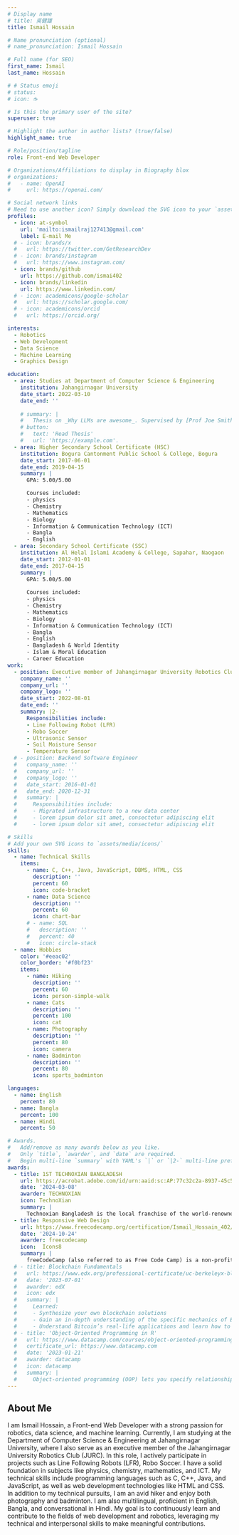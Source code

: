 ```yaml
---
# Display name
# title: 吳健雄
title: Ismail Hossain

# Name pronunciation (optional)
# name_pronunciation: Ismail Hossain

# Full name (for SEO)
first_name: Ismail 
last_name: Hossain

# # Status emoji
# status:
# icon: ☕️

# Is this the primary user of the site?
superuser: true

# Highlight the author in author lists? (true/false)
highlight_name: true

# Role/position/tagline
role: Front-end Web Developer

# Organizations/Affiliations to display in Biography blox
# organizations:
#   - name: OpenAI
#     url: https://openai.com/

# Social network links
# Need to use another icon? Simply download the SVG icon to your `assets/media/icons/` folder.
profiles:
  - icon: at-symbol
    url: 'mailto:ismailraj127413@gmail.com'
    label: E-mail Me
  # - icon: brands/x
  #   url: https://twitter.com/GetResearchDev
  # - icon: brands/instagram
  #   url: https://www.instagram.com/
  - icon: brands/github
    url: https://github.com/ismai402
  - icon: brands/linkedin
    url: https://www.linkedin.com/
  # - icon: academicons/google-scholar
  #   url: https://scholar.google.com/
  # - icon: academicons/orcid
  #   url: https://orcid.org/

interests:
  - Robotics
  - Web Development
  - Data Science
  - Machine Learning
  - Graphics Design

education:
  - area: Studies at Department of Computer Science & Engineering
    institution: Jahangirnagar University
    date_start: 2022-03-10
    date_end: ''
    
    # summary: |
    #   Thesis on _Why LLMs are awesome_. Supervised by [Prof Joe Smith](https://example.com). Presented papers at 5 IEEE conferences with the contributions being published in 2 Springer journals.
    # button:
    #   text: 'Read Thesis'
    #   url: 'https://example.com'.
  - area: Higher Secondary School Certificate (HSC)
    institution: Bogura Cantonment Public School & College, Bogura
    date_start: 2017-06-01
    date_end: 2019-04-15
    summary: |
      GPA: 5.00/5.00

      Courses included:
      - physics
      - Chemistry
      - Mathematics
      - Biology
      - Information & Communication Technology (ICT)
      - Bangla
      - English
  - area: Secondary School Certificate (SSC)
    institution: Al Helal Islami Academy & College, Sapahar, Naogaon
    date_start: 2012-01-01
    date_end: 2017-04-15
    summary: |
      GPA: 5.00/5.00
      
      Courses included:
      - physics
      - Chemistry
      - Mathematics
      - Biology
      - Information & Communication Technology (ICT)
      - Bangla
      - English
      - Bangladesh & World Identity
      - Islam & Moral Education
      - Career Education
work:
  - position: Executive member of Jahangirnagar University Robotics Club(JURC)
    company_name: ''
    company_url: ''
    company_logo: ''
    date_start: 2022-08-01
    date_end: ''
    summary: |2-
      Responsibilities include:
      - Line Following Robot (LFR)
      - Robo Soccer
      - Ultrasonic Sensor
      - Soil Moisture Sensor
      - Temperature Sensor
  # - position: Backend Software Engineer
  #   company_name: ''
  #   company_url: ''
  #   company_logo: ''
  #   date_start: 2016-01-01
  #   date_end: 2020-12-31
  #   summary: |
  #     Responsibilities include:
  #     - Migrated infrastructure to a new data center
  #     - lorem ipsum dolor sit amet, consectetur adipiscing elit
  #     - lorem ipsum dolor sit amet, consectetur adipiscing elit

# Skills
# Add your own SVG icons to `assets/media/icons/`
skills:
  - name: Technical Skills
    items:
      - name: C, C++, Java, JavaScript, DBMS, HTML, CSS
        description: ''
        percent: 60
        icon: code-bracket
      - name: Data Science
        description: ''
        percent: 60
        icon: chart-bar
      # - name: SQL
      #   description: ''
      #   percent: 40
      #   icon: circle-stack
  - name: Hobbies
    color: '#eeac02'
    color_border: '#f0bf23'
    items:
      - name: Hiking
        description: ''
        percent: 60
        icon: person-simple-walk
      - name: Cats
        description: ''
        percent: 100
        icon: cat
      - name: Photography
        description: ''
        percent: 80
        icon: camera
      - name: Badminton
        description: ''
        percent: 80
        icon: sports_badminton 

languages:
  - name: English
    percent: 80
  - name: Bangla
    percent: 100
  - name: Hindi
    percent: 50

# Awards.
#   Add/remove as many awards below as you like.
#   Only `title`, `awarder`, and `date` are required.
#   Begin multi-line `summary` with YAML's `|` or `|2-` multi-line prefix and indent 2 spaces below.
awards:
  - title: 1ST TECHNOXIAN BANGLADESH
    url: https://acrobat.adobe.com/id/urn:aaid:sc:AP:77c32c2a-8937-45c5-808e-095ff4bff4f1
    date: '2024-03-08'
    awarder: TECHNOXIAN
    icon: TechnoXian
    summary: |
      Technoxian Bangladesh is the local franchise of the world-renowned Technoxian Robotics Championship. Held in Dhaka, it gathers students and enthusiasts from across the country to compete in various tech-based challenges that push innovation and robotics skills. The 2024 event featured categories like Robo Soccer, Robo Race, Fastest Line Follower, Water Rocket, Bots Combat, and an Innovation Contest. In these events, participants present innovative solutions and practical applications of technology to address real-world problems, judged based on creativity, feasibility and market potential.
  - title: Responsive Web Design
    url: https://www.freecodecamp.org/certification/Ismail_Hossain_402/responsive-web-design
    date: '2024-10-24'
    awarder: freecodecamp
    icon:  Icons8
    summary: |
      freeCodeCamp (also referred to as Free Code Camp) is a non-profit educational organization that consists of an interactive learning web platform, an online community forum, chat rooms, online publications and local organizations that intend to make learning software development accessible to anyone.
  # - title: Blockchain Fundamentals
  #   url: https://www.edx.org/professional-certificate/uc-berkeleyx-blockchain-fundamentals
  #   date: '2023-07-01'
  #   awarder: edX
  #   icon: edx
  #   summary: |
  #     Learned:
  #     - Synthesize your own blockchain solutions
  #     - Gain an in-depth understanding of the specific mechanics of Bitcoin
  #     - Understand Bitcoin’s real-life applications and learn how to attack and destroy Bitcoin, Ethereum, smart contracts and Dapps, and alternatives to Bitcoin’s Proof-of-Work consensus algorithm
  # - title: 'Object-Oriented Programming in R'
  #   url: https://www.datacamp.com/courses/object-oriented-programming-with-s3-and-r6-in-r
  #   certificate_url: https://www.datacamp.com
  #   date: '2023-01-21'
  #   awarder: datacamp
  #   icon: datacamp
  #   summary: |
  #     Object-oriented programming (OOP) lets you specify relationships between functions and the objects that they can act on, helping you manage complexity in your code. This is an intermediate level course, providing an introduction to OOP, using the S3 and R6 systems. S3 is a great day-to-day R programming tool that simplifies some of the functions that you write. R6 is especially useful for industry-specific analyses, working with web APIs, and building GUIs.
---
```


## About Me

I am Ismail Hossain, a Front-end Web Developer with a strong passion for robotics, data science, and machine learning. Currently, I am studying at the Department of Computer Science & Engineering at Jahangirnagar University, where I also serve as an executive member of the Jahangirnagar University Robotics Club (JURC). In this role, I actively participate in projects such as Line Following Robots (LFR), Robo Soccer. I have a solid foundation in subjects like physics, chemistry, mathematics, and ICT. My technical skills include programming languages such as C, C++, Java, and JavaScript, as well as web development technologies like HTML and CSS. In addition to my technical pursuits, I am an avid hiker and enjoy both photography and badminton. I am also multilingual, proficient in English, Bangla, and conversational in Hindi. My goal is to continuously learn and contribute to the fields of web development and robotics, leveraging my technical and interpersonal skills to make meaningful contributions.
